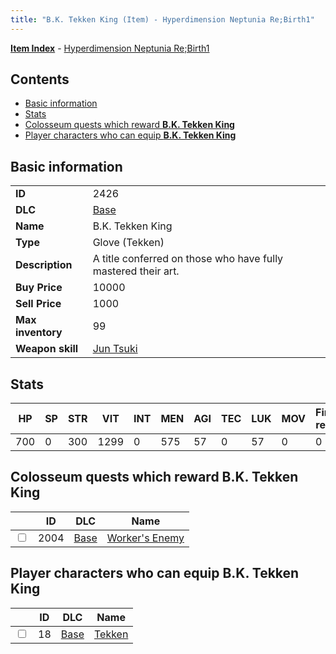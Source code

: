 ```yaml
---
title: "B.K. Tekken King (Item) - Hyperdimension Neptunia Re;Birth1"
---
```


[**Item Index**](/neptunia/rb1/item/index.html) - [Hyperdimension Neptunia Re;Birth1](/neptunia/rb1)

## Contents

- [Basic information](#basic-information)
- [Stats](#stats)
- [Colosseum quests which reward **B.K. Tekken King**](#colosseum-quests-which-reward-bk-tekken-king)
- [Player characters who can equip **B.K. Tekken King**](#player-characters-who-can-equip-bk-tekken-king)

## Basic information

|   |   |
| -- | -- |
| **ID** | 2426 |
| **DLC** | [Base](/neptunia/rb1/dlc/1-base.html) |
| **Name** | B.K. Tekken King |
| **Type** | Glove (Tekken) |
| **Description** | A title conferred on those who have fully mastered their art. |
| **Buy Price** | 10000 |
| **Sell Price** | 1000 |
| **Max inventory** | 99 |
| **Weapon skill** | [Jun Tsuki](/neptunia/rb1/skill/1-2903-jun-tsuki.html) |


## Stats

| HP | SP | STR | VIT | INT | MEN | AGI | TEC | LUK | MOV | Fire res. | Ice res. | Wind res. | Lightning res. |
| -- | -- | --- | --- | --- | --- | --- | --- | --- | --- | --------- | -------- | --------- | -------------- |
| 700 | 0 | 300 | 1299 | 0 | 575 | 57 | 0 | 57 | 0 | 0 | 0 | 0 | 0 |


## Colosseum quests which reward **B.K. Tekken King**

|    | ID | DLC | Name |
| -- | -- | --- | ---- |
| <input type="checkbox" id="rb1-colosseum-1-2004" class="trackbox" /> | 2004 | [Base](/neptunia/rb1/dlc/1-base.html) | [Worker's Enemy](/neptunia/rb1/colosseum/1-2004-workers-enemy.html) |


## Player characters who can equip **B.K. Tekken King**

|    | ID | DLC | Name |
| -- | -- | --- | ---- |
| <input type="checkbox" id="rb1-player-1-18" class="trackbox" /> | 18 | [Base](/neptunia/rb1/dlc/1-base.html) | [Tekken](/neptunia/rb1/player/1-18-tekken.html) |
